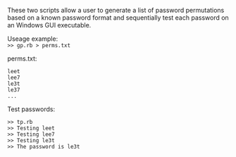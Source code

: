 These two scripts allow a user to generate a list of password permutations based on a known password format and sequentially test each password on an Windows GUI executable. 

Useage example:  
```>> gp.rb > perms.txt```

perms.txt:

    leet  
	lee7  
	le3t  
	le37  
	...    

Test passwords:

    >> tp.rb  
    >> Testing leet  
    >> Testing lee7  
    >> Testing le3t  
    >> The password is le3t

